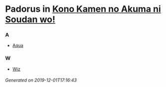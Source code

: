 # Padorus in [Kono Kamen no Akuma ni Soudan wo!](https://myanimelist.net/manga/114664/Kono_Kamen_no_Akuma_ni_Soudan_wo)

### A
* [Aqua](https://github.com/shadow578/Project-Padoru/blob/master/table-of-contents/characters/Aqua.md)

### W
* [Wiz](https://github.com/shadow578/Project-Padoru/blob/master/table-of-contents/characters/Wiz.md)

###### Generated on 2019-12-01T17:16:43
